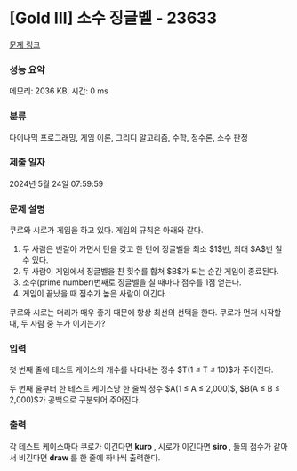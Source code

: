 # [Gold III] 소수 징글벨 - 23633 

[문제 링크](https://www.acmicpc.net/problem/23633) 

### 성능 요약

메모리: 2036 KB, 시간: 0 ms

### 분류

다이나믹 프로그래밍, 게임 이론, 그리디 알고리즘, 수학, 정수론, 소수 판정

### 제출 일자

2024년 5월 24일 07:59:59

### 문제 설명

<p>쿠로와 시로가 게임을 하고 있다. 게임의 규칙은 아래와 같다.</p>

<ol>
	<li>두 사람은 번갈아 가면서 턴을 갖고 한 턴에 징글벨을 최소 $1$번, 최대 $A$번 칠 수 있다.</li>
	<li>두 사람이 게임에서 징글벨을 친 횟수를 합쳐 $B$가 되는 순간 게임이 종료된다.</li>
	<li>소수(prime number)번째로 징글벨을 칠 때마다 점수를 1점 얻는다.</li>
	<li>게임이 끝났을 때 점수가 높은 사람이 이긴다.</li>
</ol>

<p>쿠로와 시로는 머리가 매우 좋기 때문에 항상 최선의 선택을 한다. 쿠로가 먼저 시작할 때, 두 사람 중 누가 이기는가?</p>

### 입력 

 <p>첫 번째 줄에 테스트 케이스의 개수를 나타내는 정수 $T(1 ≤ T ≤ 10)$가 주어진다.</p>

<p>두 번째 줄부터 한 테스트 케이스당 한 줄씩 정수 $A(1 ≤ A ≤ 2,000)$, $B(A ≤ B ≤ 2,000)$가 공백으로 구분되어 주어진다.</p>

### 출력 

 <p>각 테스트 케이스마다 쿠로가 이긴다면 <strong>kuro </strong>, 시로가 이긴다면 <strong>siro </strong>, 둘의 점수가 같아서 비긴다면 <strong>draw </strong>를 한 줄에 하나씩 출력한다.</p>

